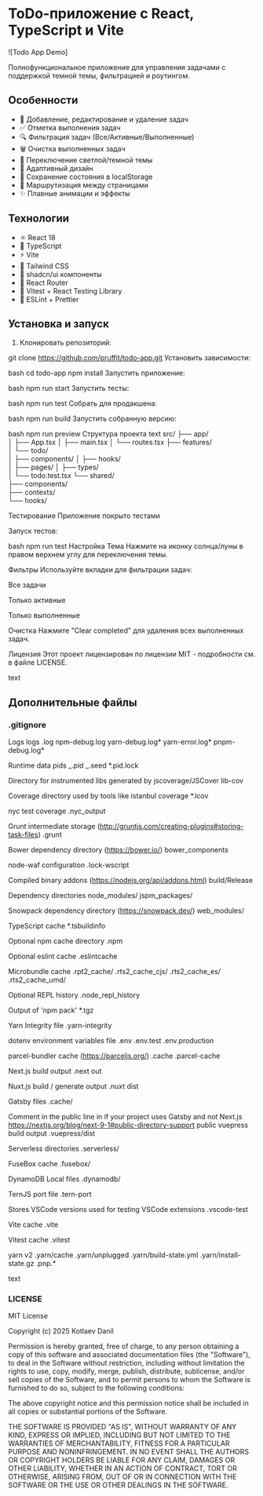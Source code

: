 # ToDo-приложение с React, TypeScript и Vite

![Todo App Demo]

Полнофункциональное приложение для управления задачами с поддержкой темной темы, фильтрацией и роутингом.

## Особенности

- 📝 Добавление, редактирование и удаление задач
- ✅ Отметка выполнения задач
- 🔍 Фильтрация задач (Все/Активные/Выполненные)
- 🗑️ Очистка выполненных задач
- 🌙 Переключение светлой/темной темы
- 📱 Адаптивный дизайн
- 🔄 Сохранение состояния в localStorage
- 🧭 Маршрутизация между страницами
- ✨ Плавные анимации и эффекты

## Технологии

- ⚛️ React 18
- 📘 TypeScript
- ⚡ Vite
- 🎨 Tailwind CSS
- 🧩 shadcn/ui компоненты
- 🔗 React Router
- 🧪 Vitest + React Testing Library
- 🚦 ESLint + Prettier

## Установка и запуск

1. Клонировать репозиторий:

git clone https://github.com/pruffit/todo-app.git
Установить зависимости:

bash
cd todo-app
npm install
Запустить приложение:

bash
npm run start
Запустить тесты:

bash
npm run test
Собрать для продакшена:

bash
npm run build
Запустить собранную версию:

bash
npm run preview
Структура проекта
text
src/
├── app/  
│ ├── App.tsx
│ ├── main.tsx
│ └── routes.tsx
├── features/  
│ └── todo/  
│ ├── components/
│ ├── hooks/  
│ ├── pages/
│ ├── types/  
│ └── todo.test.tsx
└── shared/  
 ├── components/  
 ├── contexts/  
 └── hooks/

Тестирование
Приложение покрыто тестами

Запуск тестов:

bash
npm run test
Настройка
Тема
Нажмите на иконку солнца/луны в правом верхнем углу для переключения темы.

Фильтры
Используйте вкладки для фильтрации задач:

Все задачи

Только активные

Только выполненные

Очистка
Нажмите "Clear completed" для удаления всех выполненных задач.

Лицензия
Этот проект лицензирован по лицензии MIT - подробности см. в файле LICENSE.

text

## Дополнительные файлы

### .gitignore

Logs
logs
.log
npm-debug.log
yarn-debug.log*
yarn-error.log*
pnpm-debug.log\*

Runtime data
pids
_.pid
_.seed
\*.pid.lock

Directory for instrumented libs generated by jscoverage/JSCover
lib-cov

Coverage directory used by tools like istanbul
coverage
\*.lcov

nyc test coverage
.nyc_output

Grunt intermediate storage (http://gruntjs.com/creating-plugins#storing-task-files)
.grunt

Bower dependency directory (https://bower.io/)
bower_components

node-waf configuration
.lock-wscript

Compiled binary addons (https://nodejs.org/api/addons.html)
build/Release

Dependency directories
node_modules/
jspm_packages/

Snowpack dependency directory (https://snowpack.dev/)
web_modules/

TypeScript cache
\*.tsbuildinfo

Optional npm cache directory
.npm

Optional eslint cache
.eslintcache

Microbundle cache
.rpt2_cache/
.rts2_cache_cjs/
.rts2_cache_es/
.rts2_cache_umd/

Optional REPL history
.node_repl_history

Output of 'npm pack'
\*.tgz

Yarn Integrity file
.yarn-integrity

dotenv environment variables file
.env
.env.test
.env.production

parcel-bundler cache (https://parceljs.org/)
.cache
.parcel-cache

Next.js build output
.next
out

Nuxt.js build / generate output
.nuxt
dist

Gatsby files
.cache/

Comment in the public line in if your project uses Gatsby and not Next.js
https://nextjs.org/blog/next-9-1#public-directory-support
public
vuepress build output
.vuepress/dist

Serverless directories
.serverless/

FuseBox cache
.fusebox/

DynamoDB Local files
.dynamodb/

TernJS port file
.tern-port

Stores VSCode versions used for testing VSCode extensions
.vscode-test

Vite cache
.vite

Vitest cache
.vitest

yarn v2
.yarn/cache
.yarn/unplugged
.yarn/build-state.yml
.yarn/install-state.gz
.pnp.\*

text

### LICENSE

MIT License

Copyright (c) 2025 Kotlaev Danil

Permission is hereby granted, free of charge, to any person obtaining a copy
of this software and associated documentation files (the "Software"), to deal
in the Software without restriction, including without limitation the rights
to use, copy, modify, merge, publish, distribute, sublicense, and/or sell
copies of the Software, and to permit persons to whom the Software is
furnished to do so, subject to the following conditions:

The above copyright notice and this permission notice shall be included in all
copies or substantial portions of the Software.

THE SOFTWARE IS PROVIDED "AS IS", WITHOUT WARRANTY OF ANY KIND, EXPRESS OR
IMPLIED, INCLUDING BUT NOT LIMITED TO THE WARRANTIES OF MERCHANTABILITY,
FITNESS FOR A PARTICULAR PURPOSE AND NONINFRINGEMENT. IN NO EVENT SHALL THE
AUTHORS OR COPYRIGHT HOLDERS BE LIABLE FOR ANY CLAIM, DAMAGES OR OTHER
LIABILITY, WHETHER IN AN ACTION OF CONTRACT, TORT OR OTHERWISE, ARISING FROM,
OUT OF OR IN CONNECTION WITH THE SOFTWARE OR THE USE OR OTHER DEALINGS IN THE
SOFTWARE.
